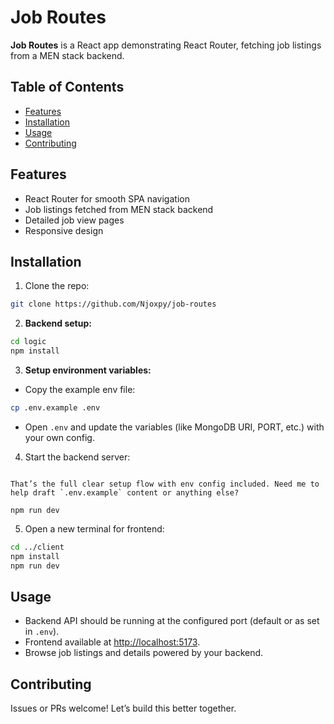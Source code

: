 # Job Routes

**Job Routes** is a React app demonstrating React Router, fetching job listings from a MEN stack backend.

## Table of Contents

- [Features](#features)
- [Installation](#installation)
- [Usage](#usage)
- [Contributing](#contributing)

## Features

- React Router for smooth SPA navigation
- Job listings fetched from MEN stack backend
- Detailed job view pages
- Responsive design

## Installation

1. Clone the repo:

```sh
git clone https://github.com/Njoxpy/job-routes
```

2. **Backend setup:**

```sh
cd logic
npm install
```

3. **Setup environment variables:**

- Copy the example env file:

```sh
cp .env.example .env
```

- Open `.env` and update the variables (like MongoDB URI, PORT, etc.) with your own config.

4. Start the backend server:

```sh---

That’s the full clear setup flow with env config included. Need me to help draft `.env.example` content or anything else?

npm run dev
```

5. Open a new terminal for frontend:

```sh
cd ../client
npm install
npm run dev
```

## Usage

- Backend API should be running at the configured port (default or as set in `.env`).
- Frontend available at [http://localhost:5173](http://localhost:5173).
- Browse job listings and details powered by your backend.

## Contributing

Issues or PRs welcome! Let’s build this better together.
